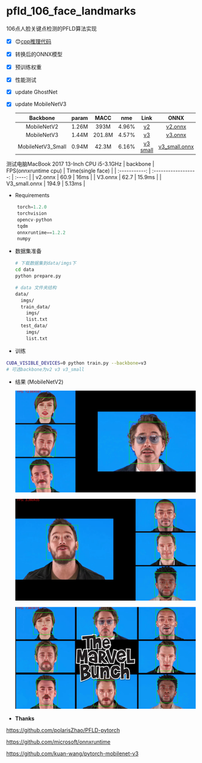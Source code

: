 # pfld_106_face_landmarks
106点人脸关键点检测的PFLD算法实现

- [x] 😊[cpp推理代码 ](https://github.com/Hsintao/pfld-ncnn)

- [x] 转换后的ONNX模型

- [x] 预训练权重

- [x] 性能测试 

- [x] update GhostNet

- [x] update MobileNetV3 

  |     Backbone      | param |  MACC  |  nme  |              Link              | ONNX |
  | :---------------: | :---: | :----: | :---: | :----------------------------: | :--: |
  |    MobileNetV2    | 1.26M |  393M  | 4.96% |    [v2](checkpoint/v2/v2.pth)    | [v2.onnx](output/v2.onnx) |
  |    MobileNetV3    | 1.44M | 201.8M | 4.57% |    [v3](checkpoint/v3/v3.pth)    | [v3.onnx](output/v3.onnx) |
  | MobileNetV3_Small | 0.94M | 42.3M  | 6.16% | [v3 small](checkpoint/v3/v3_small.pth) | [v3_small.onnx](output/v3_small.onnx) |

测试电脑MacBook 2017 13-Inch   CPU i5-3.1GHz
|   backbone    | FPS(onnxruntime cpu) |  Time(single face)  |
| :-----------: | :------------------: | :----: |
|    v2.onnx    |         60.9         |  16ms  |
|    V3.onnx    |         62.7         | 15.9ms |
| V3_small.onnx |        194.9         | 5.13ms |

-  Requirements

```python
    torch=1.2.0
    torchvision
    opencv-python
    tqdm
    onnxruntime==1.2.2
    numpy
```


- 数据集准备

  ```bash
  # 下载数据集到data/imgs下
  cd data
  python prepare.py
  ```
  ```bash
  # data 文件夹结构
  data/
    imgs/
    train_data/
      imgs/
      list.txt
    test_data/
      imgs/
      list.txt
  ```
  
-  训练

  ```bash
  CUDA_VISIBLE_DEVICES=0 python train.py --backbone=v3
  # 可选backbone为v2 v3 v3_small
  ```
  
- 结果 (MobileNetV2)

  ![](./output/result_1.jpg)
  
  
  ![](./output/result_2.jpg)
  
  
  ![](./output/result_3.jpg)
  
 - **Thanks**

https://github.com/polarisZhao/PFLD-pytorch

https://github.com/microsoft/onnxruntime

https://github.com/kuan-wang/pytorch-mobilenet-v3